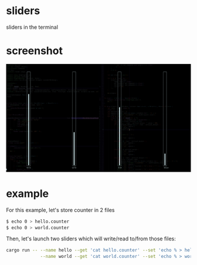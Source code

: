 # sliders

sliders in the terminal

# screenshot

![screenshot](screenshot.png)

# example 

For this example, let's store counter in 2 files

```bash
$ echo 0 > hello.counter
$ echo 0 > world.counter
```

Then, let's launch two sliders which will write/read to/from those files:

```bash
cargo run -- --name hello --get 'cat hello.counter' --set 'echo % > hello.counter' \
             --name world --get 'cat world.counter' --set 'echo % > world.counter'
``` 
